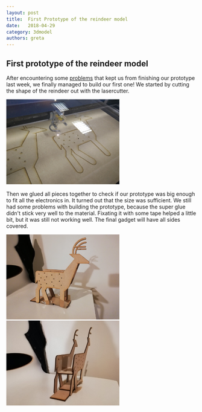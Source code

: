 ```yaml
---
layout: post
title:  First Prototype of the reindeer model
date:   2018-04-29
category: 3dmodel
authors: greta
---
```

## First prototype of the reindeer model

After encountering some [problems](https://solid-late.github.io/3dmodel/2018/04/22/Proto-problem-and-design.html) that kept us from finishing our prototype last week, we finally managed to build our first one! We started by cutting the shape of the reindeer out with the lasercutter.

<img src="/static/img/prototype/lasercutter.jpg" alt="Lasercutting the prototype" style="width: 300px;"/>

Then we glued all pieces together to check if our prototype was big enough to fit all the electronics in. It turned out that the size was sufficient. We still had some problems with building the prototype, because the super glue didn't stick very well to the material. Fixating it with some tape helped a little bit, but it was still not working well. The final gadget will have all sides covered.

<img src="/static/img/prototype/final1.jpg" alt="First prototype (1)" style="width: 300px;"/>

<img src="/static/img/prototype/final2.jpg" alt="First prototype (2)" style="width: 300px;"/>
